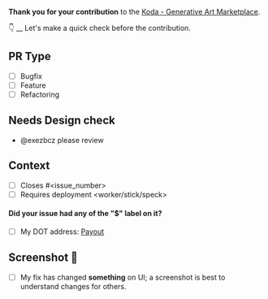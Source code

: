**Thank you for your contribution** to the [Koda - Generative Art Marketplace](https://kodadot.xyz).

👇 __ Let's make a quick check before the contribution.

## PR Type

- [ ] Bugfix
- [ ] Feature
- [ ] Refactoring

## Needs Design check

- @exezbcz please review

## Context

- [ ] Closes #<issue_number>
- [ ] Requires deployment <worker/stick/speck>

#### Did your issue had any of the "$" label on it?

- [ ] My DOT address: [Payout](https://canary.kodadot.xyz/dot/transfer/?target=<My_Polkadot_Address_check_https://github.com/kodadot/nft-gallery/blob/main/REWARDS.md#creating-your-dot-address>)

## Screenshot 📸

- [ ] My fix has changed **something** on UI; a screenshot is best to understand changes for others.
